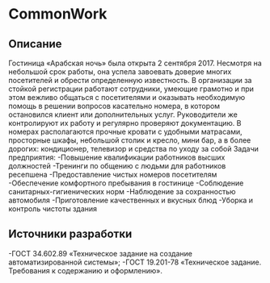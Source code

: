 # CommonWork

## Описание
Гостиница «Арабская ночь» была открыта 2 сентября 2017. Несмотря на небольшой срок работы, она успела завоевать доверие многих посетителей и обрести определенную известность. В организации за стойкой регистрации работают сотрудники, умеющие грамотно и при этом вежливо общаться с посетителями и оказывать необходимую помощь в решении вопросов касательно номера, в котором остановился клиент или дополнительных услуг. 
Руководители же контролируют их работу и регулярно проверяют документацию.
В номерах располагаются прочные кровати с удобными матрасами, просторные шкафы, небольшой столик и кресло, мини бар, а в более дорогих: кондиционер, телевизор и средства по уходу за собой
Задачи предприятия:
-Повышение квалификации работников высших должностей
-Тренинги по общению с людьми для работников ресепшена
-Предоставление чистых номеров посетителям
-Обеспечение комфортного пребывания в гостинице
-Соблюдение санитарных-гигиенических норм
-Наблюдение за сохранностью автомобиля
-Приготовление качественных и вкусных блюд
-Уборка и контроль чистоты здания

## Источники разработки 
-ГОСТ 34.602.89 «Техническое задание на создание автоматизированной системы»;
-ГОСТ 19.201-78 «Техническое задание. Требования к содержанию и оформлению».

